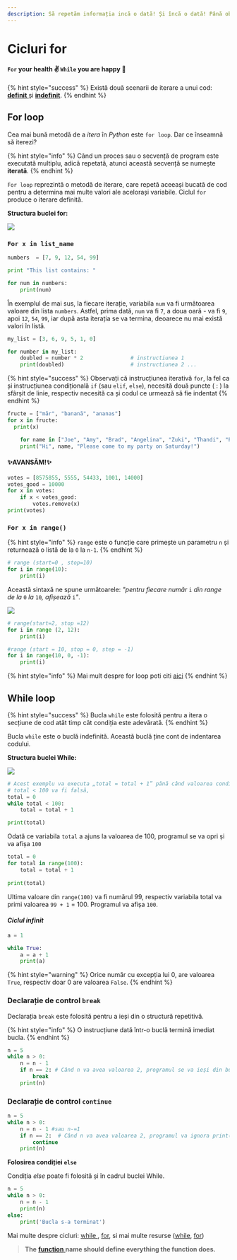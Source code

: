 ```yaml
---
description: Să repetăm informația incă o dată! Și încă o dată! Până obosim... cicluri!
---
```


# Cicluri for

#### **`For` your health**  **✌️  `While` you are happy** 💖

{% hint style="success" %}
 Există două scenarii de iterare a unui cod: [**definit** ](cicluri-for.md#for-loop)și [**indefinit**](cicluri-for.md#while-loop).
{% endhint %}

## For loop 

Cea mai bună metodă de a _itera_ în _Python_ este `for loop`. Dar ce înseamnă să iterezi?

{% hint style="info" %}
Când un proces sau o secvență de program este executată multiplu, adică repetată, atunci această secvență se numește **iterată**.
{% endhint %}

`For loop` reprezintă o metodă de iterare, care repetă aceeași bucată de cod pentru a determina mai multe valori ale acelorași variabile.  Ciclul `for` produce o iterare definită.

 **Structura buclei for:**

![](../.gitbook/assets/2_5.png)

### `For x in list_name`

```python
numbers  = [7, 9, 12, 54, 99]

print "This list contains: "

for num in numbers:
    print(num)
```

În exemplul de mai sus, la fiecare iterație, variabila `num` va fi următoarea valoare din lista `numbers`. Astfel, prima dată, `num` va fi `7`, a doua oară - va fi `9`, apoi `12`, `54`, `99`, iar după asta iterația se va termina, deoarece nu mai există valori în listă.

```python
my_list = [3, 6, 9, 5, 1, 0]

for number in my_list:
    doubled = number * 2               # instructiunea 1  
    print(doubled)                     # instructiunea 2 ...
```

{% hint style="success" %}
Observați că instrucțiunea iterativă `for`, la fel ca și instrucțiunea condițională `if` \(sau `elif`, `else`\), necesită două puncte \( : \) la sfârșit de linie, respectiv necesită ca și codul ce urmează să fie indentat
{% endhint %}

```python
fructe = ["măr", "banană", "ananas"]
for x in fructe:
  print(x)
```

```python
    for name in ["Joe", "Amy", "Brad", "Angelina", "Zuki", "Thandi", "Paris"]:
    print("Hi", name, "Please come to my party on Saturday!")
```

#### ✨AVANSĂM!✨ 

```python
votes = [8575855, 5555, 54433, 1001, 14000]
votes_good = 10000
for x in votes:
    if x < votes_good:
        votes.remove(x)
print(votes)
```

### `For x in range()`

{% hint style="info" %}
`range` este o funcție care primește un parametru `n` și returnează o listă de la `0` la `n-1`.
{% endhint %}

```python
# range (start=0 , stop=10)
for i in range(10):
    print(i)
```

Această sintaxă ne spune următoarele: _"pentru fiecare număr_ `i` _din range de la_ `0` _la_ `10`_, afișează_ `i`_"_.



![](../.gitbook/assets/python-range-explained-and-visualized-range-stop-parameter.png)

```python
# range(start=2, stop =12)
for i in range (2, 12):
    print(i)
```

```python
#range (start = 10, stop = 0, step = -1)
for i in range(10, 0, -1):
    print(i)
```

{% hint style="info" %}
Mai mult despre for loop poti citi [aici](https://pynative.com/python-for-loop/)
{% endhint %}

## While loop

{% hint style="success" %}
Bucla `while` este folosită pentru a itera o secțiune de cod atât timp cât condiția este adevărată.
{% endhint %}

 Bucla `while` este o buclă indefinită.  Această buclă ține cont de indentarea codului.

 **Structura buclei While:**

![](../.gitbook/assets/2_7.png)



```python
# Acest exemplu va executa „total = total + 1” până când valoarea condiția
# total < 100 va fi falsă, 
total = 0
while total < 100:     
    total = total + 1

print(total)
```

Odată ce variabila `total` a ajuns la valoarea de 100, programul se va opri și va afișa `100`

```python
total = 0
for total in range(100): 
    total = total + 1
    
print(total)    
```

Ultima valoare din `range(100)` va fi numărul 99, respectiv variabila total va primi valoarea `99 + 1` = 100. Programul va afișa `100`.

#### _Ciclul infinit_

```python
a = 1

while True:
    a = a + 1
    print(a)
```

{% hint style="warning" %}
Orice număr cu excepția lui 0, are valoarea `True`, respectiv doar 0 are valoarea `False`.
{% endhint %}

### Declarație de control `break`

Declarația `break` este folosită pentru a ieși din o structură repetitivă. 

{% hint style="info" %}
O instrucțiune dată într-o buclă termină imediat bucla.
{% endhint %}

```python
n = 5
while n > 0:
    n = n - 1
    if n == 2: # Când n va avea valoarea 2, programul se va ieși din bucla while.
        break
    print(n)
```

### Declarație de control `continue`

```python
n = 5
while n > 0:
    n = n - 1 #sau n-=1
    if n == 2:  # Când n va avea valoarea 2, programul va ignora print(n) 
        continue
    print(n)
```

 **Folosirea condiției `else`**

Condiția _else_ poate fi folosită și în cadrul buclei While.

```python
n = 5
while n > 0: 
    n = n - 1
    print(n)
else:
    print('Bucla s-a terminat')
```

Mai multe despre cicluri: [while ](https://www.w3schools.com/python/python_while_loops.asp), [for](https://www.w3schools.com/python/python_for_loops.asp), si mai multe resurse \([while](https://realpython.com/python-while-loop/), [for](https://www.programiz.com/python-programming/for-loop)\)

> **The** [**function** ](functii.md)**name should define everything the function does.**

